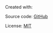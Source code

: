 Created with:

Source code:
[GitHub](https://github.com/AtomicSponge/atomicsponge.website)

License:
[MIT](https://github.com/AtomicSponge/atomicsponge.website/blob/master/LICENSE.md)
